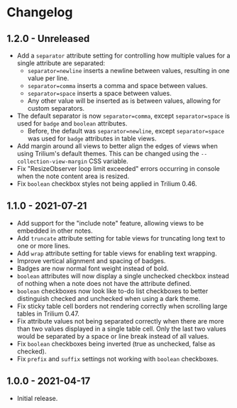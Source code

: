 # Changelog

## 1.2.0 - Unreleased

- Add a `separator` attribute setting for controlling how multiple values for a single attribute are separated:
  - `separator=newline` inserts a newline between values, resulting in one value per line.
  - `separator=comma` inserts a comma and space between values.
  - `separator=space` inserts a space between values.
  - Any other value will be inserted as is between values, allowing for custom separators.
- The default separator is now `separator=comma`, except `separator=space` is used for `badge` and `boolean` attributes.
  - Before, the default was `separator=newline`, except `separator=space` was used for `badge` attributes in table views.
- Add margin around all views to better align the edges of views when using Trilium's default themes. This can be changed using the `--collection-view-margin` CSS variable.
- Fix "ResizeObserver loop limit exceeded" errors occurring in console when the note content area is resized.
- Fix `boolean` checkbox styles not being applied in Trilium 0.46.

## 1.1.0 - 2021-07-21

- Add support for the "include note" feature, allowing views to be embedded in other notes.
- Add `truncate` attribute setting for table views for truncating long text to one or more lines.
- Add `wrap` attribute setting for table views for enabling text wrapping.
- Improve vertical alignment and spacing of badges.
- Badges are now normal font weight instead of bold.
- `boolean` attributes will now display a single unchecked checkbox instead of nothing when a note does not have the attribute defined.
- `boolean` checkboxes now look like to-do list checkboxes to better distinguish checked and unchecked when using a dark theme.
- Fix sticky table cell borders not rendering correctly when scrolling large tables in Trilium 0.47.
- Fix attribute values not being separated correctly when there are more than two values displayed in a single table cell. Only the last two values would be separated by a space or line break instead of all values.
- Fix `boolean` checkboxes being inverted (true as unchecked, false as checked).
- Fix `prefix` and `suffix` settings not working with `boolean` checkboxes.

## 1.0.0 - 2021-04-17

- Initial release.
